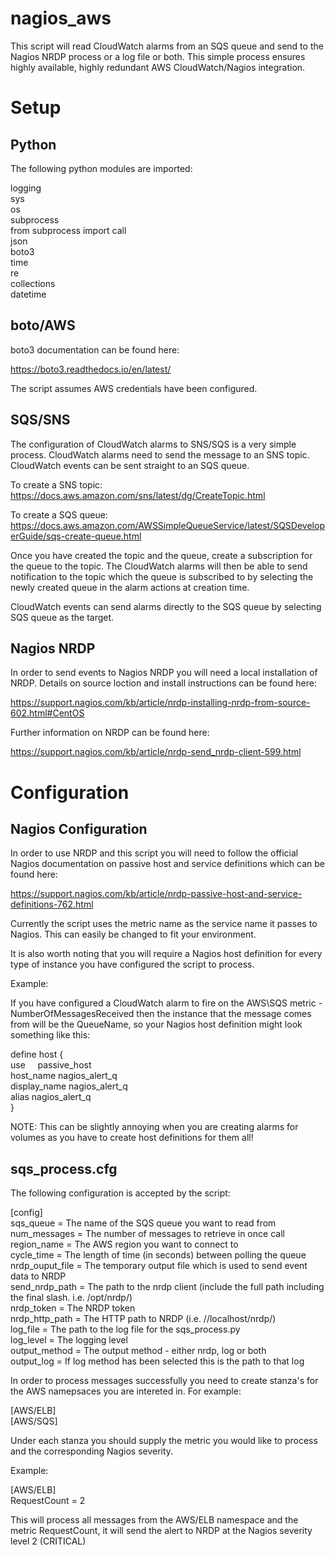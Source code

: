 # nagios_aws

This script will read CloudWatch alarms from an SQS queue and send to the Nagios NRDP process or a log file or both. This simple process ensures highly available, highly redundant AWS CloudWatch/Nagios integration.

# Setup

## Python

The following python modules are imported:

logging  
sys  
os  
subprocess  
from subprocess import call  
json  
boto3  
time  
re  
collections  
datetime  

## boto/AWS

boto3 documentation can be found here:

https://boto3.readthedocs.io/en/latest/

The script assumes AWS credentials have been configured.

## SQS/SNS

The configuration of CloudWatch alarms to SNS/SQS is a very simple process. CloudWatch alarms need to send the message to an SNS topic. CloudWatch events can be sent straight to an SQS queue.

To create a SNS topic:  
https://docs.aws.amazon.com/sns/latest/dg/CreateTopic.html  

To create a SQS queue:  
https://docs.aws.amazon.com/AWSSimpleQueueService/latest/SQSDeveloperGuide/sqs-create-queue.html  

Once you have created the topic and the queue, create a subscription for the queue to the topic. The CloudWatch alarms will then be able to send notification to the topic which the queue is subscribed to by selecting the newly created queue in the alarm actions at creation time.

CloudWatch events can send alarms directly to the SQS queue by selecting SQS queue as the target. 

## Nagios NRDP

In order to send events to Nagios NRDP you will need a local installation of NRDP. Details on source loction and install instructions can be found here:

https://support.nagios.com/kb/article/nrdp-installing-nrdp-from-source-602.html#CentOS

Further information on NRDP can be found here:

https://support.nagios.com/kb/article/nrdp-send_nrdp-client-599.html

# Configuration

## Nagios Configuration

In order to use NRDP and this script you will need to follow the official Nagios documentation on passive host and service definitions which can be found here:

https://support.nagios.com/kb/article/nrdp-passive-host-and-service-definitions-762.html

Currently the script uses the metric name as the service name it passes to Nagios. This can easily be changed to fit your environment.

It is also worth noting that you will require a Nagios host definition for every type of instance you have configured the script to process.

Example:

If you have configured a CloudWatch alarm to fire on the AWS\SQS metric - NumberOfMessagesReceived then the instance that the message comes from will be the QueueName, so your Nagios host definition might look something like this:


define host {    
        use     passive_host  
        host_name       nagios_alert_q  
        display_name    nagios_alert_q  
        alias           nagios_alert_q  
}

NOTE: This can be slightly annoying when you are creating alarms for volumes as you have to create host definitions for them all!

## sqs_process.cfg

The following configuration is accepted by the script:

[config]  
sqs_queue = The name of the SQS queue you want to read from  
num_messages = The number of messages to retrieve in once call  
region_name = The AWS region you want to connect to  
cycle_time = The length of time (in seconds) between polling the queue  
nrdp_ouput_file = The temporary output file which is used to send event data to NRDP  
send_nrdp_path = The path to the nrdp client (include the full path including the final slash. i.e. /opt/nrdp/)  
nrdp_token = The NRDP token  
nrdp_http_path = The HTTP path to NRDP (i.e. //localhost/nrdp/)  
log_file = The path to the log file for the sqs_process.py   
log_level = The logging level  
output_method = The output method - either nrdp, log or both  
output_log = If log method has been selected this is the path to that log  


In order to process messages successfully you need to create stanza's for the AWS namepsaces you are intereted in. For example:  

[AWS/ELB]  
[AWS/SQS]  

Under each stanza you should supply the metric you would like to process and the corresponding Nagios severity.  

Example:  

[AWS/ELB]  
RequestCount = 2  

This will process all messages from the AWS/ELB namespace and the metric RequestCount, it will send the alert to NRDP at the Nagios severity level 2 (CRITICAL)
